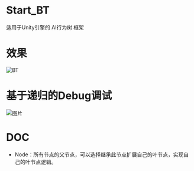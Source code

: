 # Start_BT
适用于Unity引擎的 AI行为树 框架
# 效果
![BT](https://user-images.githubusercontent.com/41114110/150663484-30f59a02-89bc-4c5b-8b5d-51d4756ef1ab.gif)
# 基于递归的Debug调试
![图片](https://user-images.githubusercontent.com/41114110/150663498-659f2956-9190-459a-a87b-9e1f279ffdfc.png)
# DOC
* Node：所有节点的父节点，可以选择继承此节点扩展自己的叶节点，实现自己的叶节点逻辑。
